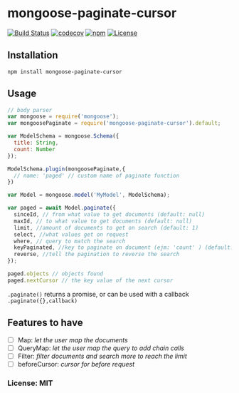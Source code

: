 # mongoose-paginate-cursor 
[![Build Status](https://travis-ci.org/davidlondono/mongoose-paginate-cursor.svg?branch=master)](https://travis-ci.org/davidlondono/mongoose-paginate-cursor)
[![codecov](https://codecov.io/gh/davidlondono/mongoose-paginate-cursor/branch/master/graph/badge.svg)](https://codecov.io/gh/davidlondono/mongoose-paginate-cursor)
[![npm](https://img.shields.io/npm/dm/mongoose-paginate-cursor.svg?maxAge=2592000)](https://www.npmjs.com/package/mongoose-paginate-cursor)
[![License](https://img.shields.io/npm/l/mongoose-paginate-cursor.svg?maxAge=2592000?style=plastic)](https://github.com/davidlondono/mongoose-paginate-cursor/blob/master/LICENSE)


## Installation

`npm install mongoose-paginate-cursor`

## Usage
```js
// body parser
var mongoose = require('mongoose');
var mongoosePaginate = require('mongoose-paginate-cursor').default;

var ModelSchema = mongoose.Schema({
  title: String,
  count: Number
});

ModelSchema.plugin(mongoosePaginate,{
  // name: 'paged' // custom name of paginate function
})

var Model = mongoose.model('MyModel', ModelSchema);

var paged = await Model.paginate({
  sinceId, // from what value to get documents (default: null)
  maxId, // to what value to get documents (default: null)
  limit, //amount of documents to get on search (default: 1)
  select, //what values get on request
  where, // query to match the search
  keyPaginated, //key to paginate on document (ejm: 'count' ) (default: '_id')
  reverse, //tell the pagination to reverse the search
});

paged.objects // objects found
paged.nextCursor // the key value of the next cursor
```
`.paginate()` returns a promise, or can be used with a callback
`.paginate({},callback)`

## Features to have
- [ ] Map: *let the user map the documents*
- [ ] QueryMap: *let the user map the query to add chain calls*
- [ ] Filter: *filter documents and search more to reach the limit*
- [ ] beforeCursor: *cursor for before request*

### License: MIT
